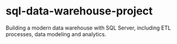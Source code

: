 # sql-data-warehouse-project
Building a modern data warehouse with SQL Server, including ETL processes, data modeling  and  analytics.
